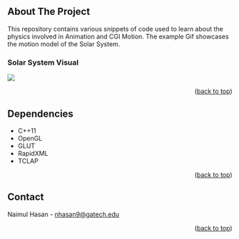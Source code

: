 <a name="readme-top"></a>

<!-- ABOUT THE PROJECT -->
## About The Project
This repository contains various snippets of code used to learn about the physics involved in Animation and CGI Motion. The example Gif showcases the motion model of the Solar System.


### Solar System Visual
<img src="https://github.com/PrimalNaimul/Animation-and-CGI-Motion/blob/main/Gif/Solar%20System%20Orbit.gif"/>


<p align="right">(<a href="#readme-top">back to top</a>)</p>

<!-- Dependencies -->
## Dependencies
* C++11
* OpenGL
* GLUT
* RapidXML
* TCLAP  

<p align="right">(<a href="#readme-top">back to top</a>)</p>

<!-- CONTACT -->
## Contact
Naimul Hasan - nhasan9@gatech.edu

<p align="right">(<a href="#readme-top">back to top</a>)</p>
